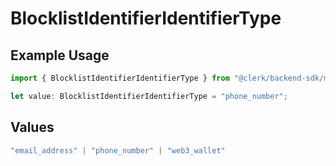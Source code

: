 # BlocklistIdentifierIdentifierType

## Example Usage

```typescript
import { BlocklistIdentifierIdentifierType } from "@clerk/backend-sdk/models/components";

let value: BlocklistIdentifierIdentifierType = "phone_number";
```

## Values

```typescript
"email_address" | "phone_number" | "web3_wallet"
```